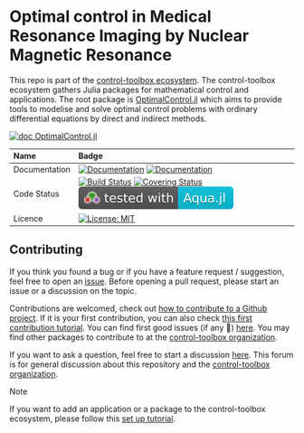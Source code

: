# Optimal control in Medical Resonance Imaging by Nuclear Magnetic Resonance

[ci-img]: https://github.com/control-toolbox/MedicalResonanceImaging.jl/actions/workflows/CI.yml/badge.svg?branch=main
[ci-url]: https://github.com/control-toolbox/MedicalResonanceImaging.jl/actions/workflows/CI.yml?query=branch%3Amain

[co-img]: https://codecov.io/gh/control-toolbox/MedicalResonanceImaging.jl/branch/main/graph/badge.svg?token=YM5YQQUSO3
[co-url]: https://codecov.io/gh/control-toolbox/MedicalResonanceImaging.jl

[doc-dev-img]: https://img.shields.io/badge/docs-dev-8A2BE2.svg
[doc-dev-url]: https://control-toolbox.org/MedicalResonanceImaging.jl/dev/

[doc-stable-img]: https://img.shields.io/badge/docs-stable-blue.svg
[doc-stable-url]: https://control-toolbox.org/MedicalResonanceImaging.jl/stable/

[licence-img]: https://img.shields.io/badge/License-MIT-yellow.svg
[licence-url]: https://github.com/control-toolbox/MedicalResonanceImaging.jl/blob/master/LICENSE

[aqua-img]: https://raw.githubusercontent.com/JuliaTesting/Aqua.jl/master/badge.svg
[aqua-url]: https://github.com/JuliaTesting/Aqua.jl

This repo is part of the [control-toolbox ecosystem](https://github.com/control-toolbox). 
The control-toolbox ecosystem gathers Julia packages for mathematical control and applications. The root package is [OptimalControl.jl](https://github.com/control-toolbox/OptimalControl.jl) which aims to provide tools to modelise and solve optimal control problems with ordinary differential equations by direct and indirect methods. 

[![doc OptimalControl.jl](https://img.shields.io/badge/Documentation-OptimalControl.jl-blue)](http://control-toolbox.org/OptimalControl.jl)

| **Name**          | **Badge**         |
:-------------------|:------------------|
| Documentation     | [![Documentation][doc-stable-img]][doc-stable-url] [![Documentation][doc-dev-img]][doc-dev-url]                   | 
| Code Status       | [![Build Status][ci-img]][ci-url] [![Covering Status][co-img]][co-url] [![Aqua.jl][aqua-img]][aqua-url] |
| Licence           | [![License: MIT][licence-img]][licence-url]   |

## Contributing

[issue-url]: https://github.com/control-toolbox/MedicalResonanceImaging.jl/issues
[first-good-issue-url]: https://github.com/control-toolbox/MedicalResonanceImaging.jl/contribute

If you think you found a bug or if you have a feature request / suggestion, feel free to open an [issue][issue-url].
Before opening a pull request, please start an issue or a discussion on the topic. 

Contributions are welcomed, check out [how to contribute to a Github project](https://docs.github.com/en/get-started/exploring-projects-on-github/contributing-to-a-project). 
If it is your first contribution, you can also check [this first contribution tutorial](https://github.com/firstcontributions/first-contributions).
You can find first good issues (if any 🙂) [here][first-good-issue-url]. You may find other packages to contribute to at the [control-toolbox organization](https://github.com/control-toolbox).

If you want to ask a question, feel free to start a discussion [here](https://github.com/orgs/control-toolbox/discussions). This forum is for general discussion about this repository and the [control-toolbox organization](https://github.com/control-toolbox).

>[!NOTE]
> If you want to add an application or a package to the control-toolbox ecosystem, please follow this [set up tutorial](https://github.com/control-toolbox/CTApp.jl/discussions/9).
